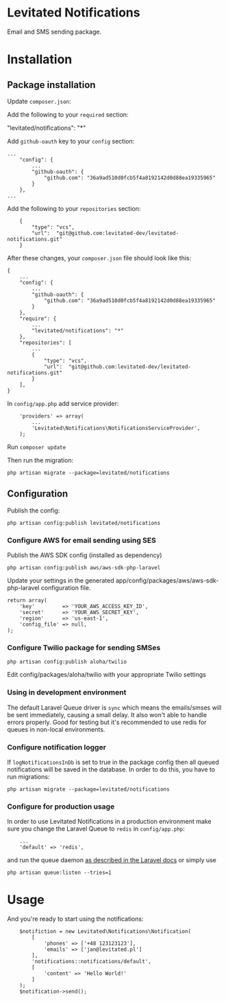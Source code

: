 # Levitated Notifications

Email and SMS sending package.

# Installation

## Package installation

Update ```composer.json```:

Add the following to your ```required``` section:

  "levitated/notifications": "*"

Add ```github-oauth``` key to your ```config``` section:

```
...
    "config": {
        ...
        "github-oauth": {
            "github.com": "36a9ad510d0fcb5f4a8192142d0d88ea19335965"
        }
    },
...
```

Add the following to your ```repositories``` section:
```
    {
        "type": "vcs",
        "url":  "git@github.com:levitated-dev/levitated-notifications.git"
    }
```

After these changes, your ```composer.json``` file should look like this:

```
{
    ...
    "config": {
        ...
        "github-oauth": {
            "github.com": "36a9ad510d0fcb5f4a8192142d0d88ea19335965"
        }
    },
    "require": {
        ...
        "levitated/notifications": "*"
    },
    "repositories": [
        ...
        {
            "type": "vcs",
            "url":  "git@github.com:levitated-dev/levitated-notifications.git"
        }
    ],
}
```

In ```config/app.php``` add service provider:

```
    'providers' => array(
        ...
        'Levitated\Notifications\NotificationsServiceProvider',
    );
```

Run ```composer update```

Then run the migration:

```php artisan migrate --package=levitated/notifications```

## Configuration

Publish the config:

```php artisan config:publish levitated/notifications```

### Configure AWS for email sending using SES

Publish the AWS SDK config (installed as dependency)

```php artisan config:publish aws/aws-sdk-php-laravel```

Update your settings in the generated app/config/packages/aws/aws-sdk-php-laravel configuration file.

```
return array(
    'key'         => 'YOUR_AWS_ACCESS_KEY_ID',
    'secret'      => 'YOUR_AWS_SECRET_KEY',
    'region'      => 'us-east-1',
    'config_file' => null,
);
```

### Configure Twilio package for sending SMSes

```php artisan config:publish aloha/twilio```

Edit config/packages/aloha/twilio with your appropriate Twilio settings

### Using in development environment

The default Laravel Queue driver is ```sync``` which means the emails/smses will be sent immediately, causing a small delay. It also won't able to handle errors properly. Good for testing but it's recommended to use redis for queues in non-local environments.

### Configure notification logger

If ```logNotificationsInDb``` is set to true in the package config then all queued notifications will be saved in the database. In order to do this, you have to run migrations:

```php artisan migrate --package=levitated/notifications```

### Configure for production usage

In order to use Levitated Notifications in a production environment make sure you change the Laravel Queue to ```redis``` in ```config/app.php```:


```
    ...
    'default' => 'redis',
```

and run the queue daemon [as described in the Laravel docs](http://laravel.com/docs/4.2/queues) or simply use

```php artisan queue:listen --tries=1```

# Usage

And you're ready to start using the notifications:

```
    $notifiction = new Levitated\Notifications\Notification(
        [
            'phones' => ['+48 123123123'],
            'emails' => ['jan@levitated.pl']
        ],
        'notifications::notifications/default',
        [
            'content' => 'Hello World!'
        ]
    );
    $notification->send();
```

